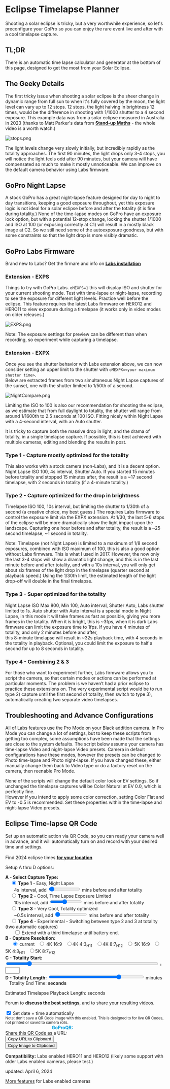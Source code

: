 # Eclipse Timelapse Planner

<script src="../../jquery.min.js"></script>
<script src="../../qrcodeborder.js"></script>
<script src="../../html2canvas.min.js"></script>
<style>
        #qrcode{
            width: 100%;
        }
        div{
            width: 100%;
            display: inline-block;
        }
</style>


Shooting a solar eclipse is tricky, but a very worthwhile experience, so let's preconfigure your GoPro so you can enjoy the rare event live and after with a cool timelapse capture. 

## TL;DR

There is an automatic time lapse calculator and generator at the bottom of this page, designed to get the most from your Solar Eclipse.

## The Geeky Details

The first tricky issue when shooting a solar eclipse is the sheer change in dynamic range from full sun to when it's fully covered by the moon, 
the light level can vary up to 12 stops. 12 stops, the light halving in brightness 12 times, would be the difference in shooting with 1/1000 shutter to a 4 second exposure. 
This example data was from a solar eclipse measured in Australia in 2023 (thanks to Matt Parker's data from [**Stand-up Maths**](https://youtu.be/IuUMxNfDfFY?si=iytXca2frHqOakOB&t=945) - the whole video is a worth watch.)

![stops.png](stops.png)

The light levels change very slowly initially, but incredibly rapidly as the totality approaches. The first 90 minutes, the light drops only 3-4 stops, you will notice the light 
feels odd after 90 minutes, but your camera will have compensated so much to make it mostly unnoticeable. We can improve on the default camera behavior using Labs firmware.

## GoPro Night Lapse
A stock GoPro has a great night-lapse feature designed for day to night to day transitions, keeping a good exposure throughout, yet this exposure logic is not ideal for a solar 
eclipse before and after the totality (it is fine during totality.) None of the time-lapse modes on GoPro have an exposure lock option, but with a potential 12-stop change, locking the 
shutter 1/1000 and ISO at 100 (or exposing correctly at C1) will result in a mostly black image at C2. So we still need some of the autoexposure goodness, but with some constraints 
so that the light drop is more visibly dramatic.  

## GoPro Labs Firmware

Brand new to Labs? Get the firmare and info on [**Labs installation**](https://gopro.github.io/labs)

### Extension - EXPS
Things to try with GoPro Labs. ```oMEXPS=1``` this will display ISO and shutter for your current shooting mode. Test with time-lapse or night-lapse, recording to see the exposure 
for different light levels. Practice well before the eclipse. This feature requires the latest Labs firmware on HERO12 and HERO11 to view exposure during a timelapse 
(it works only in video modes on older releases.)  

![EXPS.png](EXPS.png)

Note: The exposure settings for preview can be different than when recording, so experiment while capturing a timelapse.  


### Extension - EXPX
Once you see the shutter behavior with Labs extension above, we can now consider setting an upper limit to the shutter with ```oMEXPX=<your maximum shutter time>```.  
Below are extracted frames from two simultaneous Night Lapse captures of the sunset, one with the shutter limited to 1/50th of a second.

![NightCompare.png](NightCompare.png)

Limiting the ISO to 100 is also our recommendation for shooting the eclipse, as we estimate that from full daylight to totality, the shutter will range from around 1/1600th to 2.5 seconds at 100 ISO. 
Fitting nicely within Night Lapse with a 4-second interval, with an Auto shutter.  

It is tricky to capture both the massive drop in light, and the drama of totality, in a single timelapse capture. If possible, this is best achieved with multiple cameras, 
editing and blending the results in post.

### Type 1 - Capture mostly optimized for the totality
This also works with a stock camera (non-Labs), and it is a decent option. Night Lapse ISO 100, 4s interval, Shutter Auto. If you started 15 minutes before totality and stopped 15 minutes after, the result is a ~17 second timelapse, with 2 seconds in totality (if a 4-minute totality.)  

### Type 2 - Capture optimized for the drop in brightness
Timelapse ISO 100, 10s interval, but limiting the shutter to 1/30th of a second (a creative choice, my best guess.) The requires Labs firmware to control the exposure limit via the EXPX extension. 
At 1/30, the last 5-6 stops of the eclipse will be more dramatically show the light impact upon the landscape. Capturing one hour before and after totality, the result 
is a ~25 second timelapse, ~1 second in totality.

Note: Timelapse (not Night Lapse) is limited to a maximum of 1/8 second exposures, combined with ISO maximum of 100, this is also a good option without Labs firmware. 
This is what I used in 2017. However, the now only the last 3-4 stops will show a dramatic light change, and this is in the last minute before and after totality, 
and with a 10s interval, you will only get about six frames of the light drop in the timelapse (quarter second at playback speed.)  Using the 1/30th limit, the estimated 
length of the light drop-off will double in the final timelapse.  

### Type 3 - Super optimized for the totality
Night Lapse ISO Max 800, Min 100, Auto interval, Shutter Auto, Labs shutter limited to 1s. Auto shutter with Auto interval is a special mode in Night Lapse, in this mode it will take frames as fast as possible, 
giving you more frames in the totality. When it is bright, this is ~3fps, when it is dark Labs firmware can limit the exposure time to 1fps. If you have 4 minutes of totality, and only 2 minutes before and after,  
this 8-minute timelapse will result in ~32s playback time, with 4 seconds in the totality in playback. Optional, you could limit the exposure to half a second for up to 8 seconds in totality.

### Type 4 - Combining 2 & 3
For those who want to experiment further, Labs firmware allows you to script the camera, so that certain modes or actions can be performed at particular moments. 
The problem is we haven’t had a prior eclipse to practice these extensions on. The very experimental script would be to run type 2) capture until the first second of totality, then switch to type 3), automatically 
creating two separate video timelapses. 

## Troubleshooting and Advance Configurations
All of Labs features use the Pro Mode on your Black addition camera. In Pro Mode you can change a lot of settings, but to keep these scripts from getting too complex, 
some assumptions have been made that the settings are close to the system defaults. The script below assume your camera has time-lapse Video and 
night-lapse Video presets. Camera in default configurations have these modes, however the presets can be changed to Photo time-lapse and Photo night-lapse. 
If you have changed these, either manually change them back to Video type or do a factory reset on the camera, then reenable Pro Mode. 

None of the scripts will change the default color look or EV settings. So if unchanged the timelapse captures will be Color Natural at EV 0.0, which is perfectly fine.  
However if you intend to apply some color correction, setting Color Flat and EV to -0.5 is recommended. Set these properties within the time-lapse and night-lapse Video presets.

## Eclipse Time-lapse QR Code

Set up an automatic action via QR Code, so you can ready your camera well in advance, and it will automatically turn on and record with your desired time and settings.<br>
<br>
Find 2024 eclipse times [**for your location**](https://science.nasa.gov/eclipses/future-eclipses/eclipse-2024/where-when/)

Setup A thru D options:

<div id="eTYPE"><b>A - Select Capture Type:</b><br>
  &nbsp;&nbsp;&nbsp;&nbsp;<input type="radio" id="type1" name="type" value="1" checked><label for="type1"><b> Type 1</b> - Easy, Night Lapse</label><br>
  &nbsp;&nbsp;&nbsp;&nbsp;&nbsp;&nbsp;&nbsp;4s interval, add <input type="range" style="width: 100px;" id="t1len" name="t1len" min="10" max="120" value="15"><label for="t1len"></label> <b id="type1len"></b> mins before and after totality<br>
  &nbsp;&nbsp;&nbsp;&nbsp;<input type="radio" id="type2" name="type" value="2"><label for="type2"><b> Type 2</b> - Cool, Time Lapse Exposure Limited</label><br>
  &nbsp;&nbsp;&nbsp;&nbsp;&nbsp;&nbsp;&nbsp;10s interval, add <input type="range" style="width: 100px;" id="t2len" name="t2len" min="10" max="120" value="60"><label for="t2len"></label> <b id="type2len"></b> mins before and after totality<br>
  &nbsp;&nbsp;&nbsp;&nbsp;<input type="radio" id="type3" name="type" value="3"><label for="type3"><b> Type 3</b> - Very Cool, Totality optimized</label><br>
  &nbsp;&nbsp;&nbsp;&nbsp;&nbsp;&nbsp;&nbsp;~0.5s interval, add <input type="range" style="width: 100px;" id="t3len" name="t3len" min="2"  max="10"  value="2" ><label for="t3len"></label> <b id="type3len"></b> mins before and after totality<br>
  &nbsp;&nbsp;&nbsp;&nbsp;<input type="radio" id="type4" name="type" value="4"><label for="type4"><b> Type 4</b> - Experimental - Switching between type 2 and 3 at totality (two automatic captures)</label><br>
  &nbsp;&nbsp;&nbsp;&nbsp;&nbsp;&nbsp;&nbsp;<input type="checkbox" id="ex"> <label for="ex">Extend with a third timelapse until battery end.</label> <br>

</div>
<div id="eRES"><b>B - Capture Resolution:</b><br>&nbsp;&nbsp;
  &nbsp;&nbsp;<input type="radio" id="res1" name="res" value="" checked><label for="res1"> current</label>
  &nbsp;&nbsp;<input type="radio" id="res2" name="res" value="r4"><label for="res2"> 4K 16:9</label>
  &nbsp;&nbsp;<input type="radio" id="res3" name="res" value="r4T"><label for="res3">4K 4:3</label><sub>H11</sub>
  &nbsp;&nbsp;<input type="radio" id="res4" name="res" value="r4X"><label for="res4">4K 8:7</label><sub>H12</sub>
  &nbsp;&nbsp;<input type="radio" id="res5" name="res" value="r5"><label for="res5"> 5K 16:9</label>
  &nbsp;&nbsp;<input type="radio" id="res6" name="res" value="r5T"><label for="res6">5K 4:3</label><sub>H11</sub>
  &nbsp;&nbsp;<input type="radio" id="res7" name="res" value="r5X"><label for="res7">5K 8:7</label><sub>H12</sub>
</div>
<div><b>C - Totality Start:</b> <input type="range" style="width: 480px;" id="tlstrt" name="tlstrt" min="660" max="1080" value="720"><label for="tlstrt"></label> <b id="starttext">:</b><input type="text" id="addsec" value="" style="width:45px"></div>
<div><b>D - Totality Length:</b> <input type="range" style="width: 300px;" id="tlend" name="tlend" min="1" max="5" value="4"><label for="tlend"></label> <b id="lentext"></b> minutes &nbsp;&nbsp; Totality End Time: <b id="endtext"> seconds</b></div>

Estimated Timelapse Playback Length: <b id="tllen"></b> seconds

Forum to [**discuss the best settings**](https://github.com/gopro/labs/discussions/823), and to share your resulting videos.
 
<div id="opDT">
<input type="checkbox" id="dt" value="oT" checked> <label for="dt">Set date + time automatically</label> <br>
<small>Note: don't save a QR Code image with this enabled. This is designed to for live QR Codes, not printed or saved to camera rolls.</small>
</div>

<div id="qrcode_txt" style="width: 360px">
  <center>
  <div id="qrcode"></div><br>
  <b><font color="#009FDF">GoProQR:</font></b> <em id="qrtext"></em><br>
  <b><font color="#005CAC"><em id="qrtitle"></em></font></b>
  </center>
</div>
<br>
Share this QR Code as a URL: <small id="urltext"></small><br>
<button id="copyBtn">Copy URL to Clipboard</button><br>
<div id="imageB">
<button id="copyImg">Copy Image to Clipboard</button>
</div>
      
**Compatibility:** Labs enabled HERO11 and HERO12 (likely some support with older Labs enabled cameras, please test.) 

updated: April 6, 2024

[More features](..) for Labs enabled cameras

<script>
var once = true;
var qrcode;
var cmd = "mPdP!60SQ!1R";
var title = "Eclipse ";
var clipcopy = "";
var lasttimecmd = "";
var changed = false;

function makeQR() 
{	
  if(once === true)
  {
    qrcode = new QRCode(document.getElementById("qrcode"), 
    {
      text : "!oMBURN=\"\"",
      width : 360,
      height : 360,
      correctLevel : QRCode.CorrectLevel.M
    });
    once = false;
  }
}

function checkTime(i) {
    if (i < 10) {i = "0" + i;}  // add zero in front of numbers < 10
    return i;
}

function pad(num, size) {
    var s = num+"";
    while (s.length < size) s = "0" + s;
    return s;
}

function padTime(i) {
  if (i < 10) {i = "0" + i;}  // add zero in front of numbers < 10
  return i;
}
function padTime1000(i) {
  if (i >= 10 && i < 100) {i = "0" + i;}  // add zero in front of numbers < 100
  else if (i < 10) {i = "00" + i;}  // add zero in front of numbers < 10
  return i;
}

function dcmd(cmd, id) {
    var x;
	if(document.getElementById(id) !== null)
	{
		x = document.getElementById(id).checked;
		if( x === true)
			cmd = cmd + document.getElementById(id).value;
	}
	else
	{
		for (i = 1; i < 15; i++) { 
			var newid = id+i;
			if(document.getElementById(newid) !== null)
			{
				x = document.getElementById(newid).checked;
				if( x === true)
					cmd = cmd + document.getElementById(newid).value;
			}
		}
	}
	return cmd;
}


function dval(id) {
    var x;
	var val = "";
	{
		for (i = 1; i < 15; i++) { 
			var newid = id+i;
			if(document.getElementById(newid) !== null)
			{
				x = document.getElementById(newid).checked;
				if( x === true)
					val = document.getElementById(newid).value;
			}
		}
	}
	return val;
}

function dset(label, on) {
	var settings = document.getElementById(label);
	if(on === true)
	{
		if (settings.style.display === 'none') 
			settings.style.display = 'block';
	}
	else
	{
		settings.style.display = 'none';
	}
}

function timeLoop()
{
  if(document.getElementById("tlstrt") !== null)
  {
	var t1len = parseInt(document.getElementById("t1len").value);
	var t2len = parseInt(document.getElementById("t2len").value);
	var t3len = parseInt(document.getElementById("t3len").value);
	
	var start = parseInt(document.getElementById("tlstrt").value);
	var startmins = start;
	var caplen = parseInt(document.getElementById("tlend").value);
	var endmins = startmins + caplen;
	var playlen = 0;
	if(endmins >= 1440)
		endmins -= 1440;
		
	var starthourstime;
	var startminstime;	
	var endhourstime;
	var endminstime;
	var secondsOffset = 0;
		
	starthourstime = Math.trunc(startmins / 60);
	startminstime = startmins - starthourstime * 60;	
	
	endhourstime = Math.trunc(endmins / 60);
	endminstime = endmins - endhourstime * 60;
		
	var stxt = pad(starthourstime, 2) + ":" + pad(startminstime, 2);
	var etxt = pad(endhourstime, 2) + ":" + pad(endminstime, 2);

	var type = dcmd("","type"); 
	var res = dcmd("","res"); 
	
	if(document.getElementById("addsec") !== null)
	{
		secondsOffset = document.getElementById("addsec").value;
	}
	
	
	if(type == "1")
	{
		startmins -= t1len;
		starthourstime = Math.trunc(startmins / 60);
		startminstime = startmins - starthourstime * 60;	
		
		endmins += t1len;
		endhourstime = Math.trunc(endmins / 60);
		endminstime = endmins - endhourstime * 60;
		
		var stime = pad(starthourstime, 2) + ":" + pad(startminstime, 2);
		var etime = pad(endhourstime, 2) + ":" + pad(endminstime, 2);
	
		cmd = "mPR\"Eclipse TL\nType1\"" + "!" + stime + "N" + "mNLp.4eA" + res + "tb1w55i1M1sM!S!" + etime + "E";
		
		playlen = (endmins - startmins)*60/4/30;
		
		title = "Eclipse Nightlapse " + stime + " to " + etime;
	} 
	else if(type == "2")
	{
		startmins -= t2len;
		starthourstime = Math.trunc(startmins / 60);
		startminstime = startmins - starthourstime * 60;	
		
		endmins += t2len;
		endhourstime = Math.trunc(endmins / 60);
		endminstime = endmins - endhourstime * 60;
		
		var stime = pad(starthourstime, 2) + ":" + pad(startminstime, 2);
		var etime = pad(endhourstime, 2) + ":" + pad(endminstime, 2);
	
		cmd = "mPR\"Eclipse TL\nType2\"" + "!" + stime + "N" + "mTp.10" + res + "tb1w55i1M1sMoMEXPX=30!S!" + etime + "EoMEXPX=0";
		
		playlen = (endmins - startmins)*60/10/30;
		
		title = "Eclipse Timelapse " + stime + " to " + etime;
	} 
	else if(type == "3")
	{
		startmins -= t3len;
		starthourstime = Math.trunc(startmins / 60);
		startminstime = startmins - starthourstime * 60;	
		
		endmins += t3len;
		endhourstime = Math.trunc(endmins / 60);
		endminstime = endmins - endhourstime * 60;
		
		var stime = pad(starthourstime, 2) + ":" + pad(startminstime, 2);
		var etime = pad(endhourstime, 2) + ":" + pad(endminstime, 2);
	
		cmd = "mPR\"Eclipse TL\nType3\"" + "!" + stime + "N" + "mNLpeA" + res + "tb1w55i8M1sMoMEXPX=1!S!" + etime + "EoMEXPX=0";
		
		playlen = ((endmins - startmins - caplen)*60*4 + caplen*60)/30;
		
		title = "Eclipse Totality-lapse " + stime + " to " + etime;
	}
	else	
	{
		starthourstime = Math.trunc(startmins / 60);
		startminstime = startmins - starthourstime * 60;	
		
		var etime1 = t2len * 60 + Math.trunc(secondsOffset) + 10; // End one TLV frame in totality
		
		startmins -= t2len;
		starthourstime = Math.trunc(startmins / 60);
		startminstime = startmins - starthourstime * 60;	
		
		endmins += t3len;
		endhourstime = Math.trunc(endmins / 60);
		endminstime = endmins - endhourstime * 60;
		
		var stime = pad(starthourstime, 2) + ":" + pad(startminstime, 2);
		var etime2 = pad(endhourstime, 2) + ":" + pad(endminstime, 2);
	
		cmd = "mPR\"Eclipse TL\nType4\"" + "!" + stime + "N" + "mNLp.10" + res + "tb1w55i1M1sMoMEXPX=30";
		
		cmd = cmd + "!S!" + etime1 + "E!1NpeAi8M1sMoMEXPX=1!S!" + etime2 + "EoMEXPX=0";
		
		title = "Eclipse Nightlapse " + stime + " to " + etime2;		
		
		var ex = document.getElementById("ex").checked;
		if(ex === true)
		{
			cmd = cmd + "!1NmTp.5" + res + "b1w55i1M1sM!S";
			
			title = title + " then timelapse continues";
		}
				
		playlen = ((t2len)*60/10 + (t3len)*60*4 + caplen*60)/30;
	}
	
	
	var dt = document.getElementById("dt").checked;
	if(dt === true)
	{
	  var today;
	  var yy,mm,dd,h,m,s;
	  
	  today = new Date();
	  yy = today.getFullYear() - 2000;
	  mm = today.getMonth() + 1;
	  dd = today.getDate();
	  h = today.getHours();
	  m = today.getMinutes();
	  s = today.getSeconds();
	  ms = today.getMilliseconds();
	  yy = padTime(yy);
	  mm = padTime(mm);
	  dd = padTime(dd);
	  h = padTime(h);
	  m = padTime(m);
	  s = padTime(s);
  
	  cmd = "oT" + yy + mm + dd + h + m + s + cmd;
	  
	  dset("imageB", false);
	}
	else
	{
	  dset("imageB", true);
	}
	
	
	playlen = Math.trunc(playlen*10)/10;
	
	document.getElementById("starttext").innerHTML = stxt;
	document.getElementById("endtext").innerHTML = etxt;
	document.getElementById("lentext").innerHTML = caplen;
	document.getElementById("tllen").innerHTML = playlen;

	document.getElementById("type1len").innerHTML = t1len;
	document.getElementById("type2len").innerHTML = t2len;
	document.getElementById("type3len").innerHTML = t3len;
	
  }
  
  qrcode.clear(); 
  qrcode.makeCode(cmd);
  
  
  if(cmd != lasttimecmd)
  {
	changed = true;
	lasttimecmd = cmd;
  }
	
  if(changed === true)
  {
	document.getElementById("qrtext").innerHTML = cmd;
	document.getElementById("qrtitle").innerHTML = title;
	clipcopy = "https://gopro.github.io/labs/control/set/?cmd=" + cmd + "&title=Eclipse%20Timelapse";
	document.getElementById("urltext").innerHTML = clipcopy;
	changed = false;
  }
  
  var t = setTimeout(timeLoop, 100);
}

function myReloadFunction() {
  location.reload();
}


async function copyImageToClipboard() {
    html2canvas(document.querySelector("#qrcode_txt")).then(canvas => canvas.toBlob(blob => navigator.clipboard.write([new ClipboardItem({'image/png': blob})])));
}
async function copyTextToClipboard(text) {
	try {
		await navigator.clipboard.writeText(text);
	} catch(err) {
		alert('Error in copying text: ', err);
	}
}

function setupButtons() {	
    document.getElementById("copyBtn").onclick = function() { 
        copyTextToClipboard(clipcopy);
	};
    document.getElementById("copyImg").onclick = function() { 
        copyImageToClipboard();
	};
}

makeQR();
setupButtons();
timeLoop();

</script>
